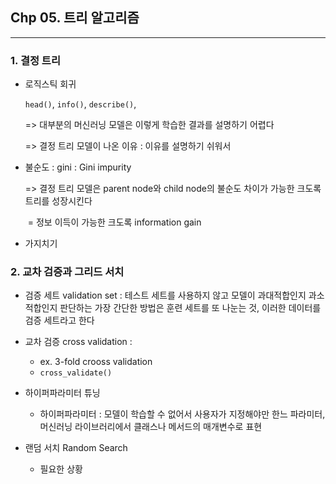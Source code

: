 ## Chp 05. 트리 알고리즘

-----

### 1. 결정 트리

- 로직스틱 회귀

  `head()`, `info()`, `describe()`, 

  => 대부분의 머신러닝 모델은 이렇게 학습한 결과를 설명하기 어렵다

  => 결정 트리 모델이 나온 이유 : 이유를 설명하기 쉬워서



- 불순도 : gini : Gini impurity

  => 결정 트리 모델은 parent node와 child node의 불순도 차이가 가능한 크도록 트리를 성장시킨다

  ​	= 정보 이득이 가능한 크도록 information gain



- 가지치기



### 2. 교차 검증과 그리드 서치

- 검증 세트 validation set : 테스트 세트를 사용하지 않고 모델이 과대적합인지 과소적합인지 판단하는 가장 간단한 방법은 훈련 세트를 또 나눈는 것, 이러한 데이터를 검증 세트라고 한다



- 교차 검증 cross validation : 
  - ex. 3-fold crooss validation
  - `cross_validate()`



- 하이퍼파라미터 튜닝
  - 하이퍼파라미터 : 모델이 학습할 수 없어서 사용자가 지정해야만 한느 파라미터, 머신러닝 라이브러리에서 클래스나 메서드의 매개변수로 표현



- 랜덤 서치 Random Search
  - 필요한 상황



